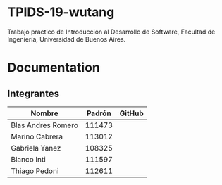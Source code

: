# TPIDS-19-wutang
Trabajo practico de Introduccion al Desarrollo de Software, Facultad de Ingeniería, Universidad de Buenos Aires.

# Documentation

## Integrantes
| Nombre | Padrón | GitHub |
|--------|--------|--------|
| Blas Andres Romero | 111473 |
| Marino Cabrera| 113012 |
| Gabriela Yanez| 108325 |
| Blanco Inti| 111597|
| Thiago Pedoni | 112611 |
